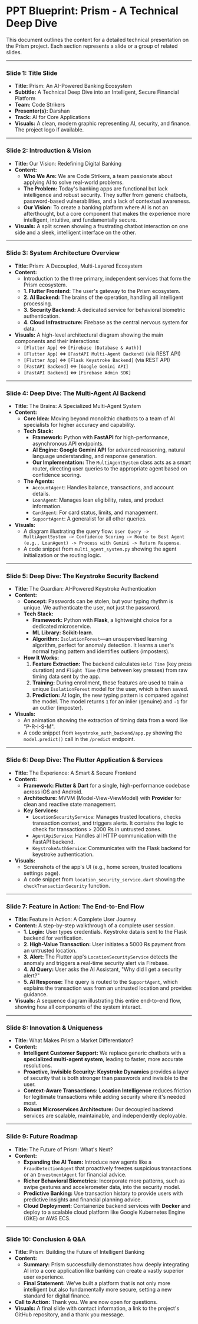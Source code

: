 # PPT Blueprint: Prism - A Technical Deep Dive

This document outlines the content for a detailed technical presentation on the Prism project. Each section represents a slide or a group of related slides.

---

### Slide 1: Title Slide

*   **Title:** Prism: An AI-Powered Banking Ecosystem
*   **Subtitle:** A Technical Deep Dive into an Intelligent, Secure Financial Platform
*   **Team:** Code Strikers
*   **Presenter(s):** Darshan
*   **Track:** AI for Core Applications
*   **Visuals:** A clean, modern graphic representing AI, security, and finance. The project logo if available.

---

### Slide 2: Introduction & Vision

*   **Title:** Our Vision: Redefining Digital Banking
*   **Content:**
    *   **Who We Are:** We are Code Strikers, a team passionate about applying AI to solve real-world problems.
    *   **The Problem:** Today's banking apps are functional but lack intelligence and robust security. They suffer from generic chatbots, password-based vulnerabilities, and a lack of contextual awareness.
    *   **Our Vision:** To create a banking platform where AI is not an afterthought, but a core component that makes the experience more intelligent, intuitive, and fundamentally secure.
*   **Visuals:** A split screen showing a frustrating chatbot interaction on one side and a sleek, intelligent interface on the other.

---

### Slide 3: System Architecture Overview

*   **Title:** Prism: A Decoupled, Multi-Layered Ecosystem
*   **Content:**
    *   Introduction to the three primary, independent services that form the Prism ecosystem.
    *   **1. Flutter Frontend:** The user's gateway to the Prism ecosystem.
    *   **2. AI Backend:** The brains of the operation, handling all intelligent processing.
    *   **3. Security Backend:** A dedicated service for behavioral biometric authentication.
    *   **4. Cloud Infrastructure:** Firebase as the central nervous system for data.
*   **Visuals:** A high-level architectural diagram showing the main components and their interactions:
    *   `[Flutter App]` <=> `[Firebase (Database & Auth)]`
    *   `[Flutter App]` <=> `[FastAPI Multi-Agent Backend]` (via REST API)
    *   `[Flutter App]` <=> `[Flask Keystroke Backend]` (via REST API)
    *   `[FastAPI Backend]` <=> `[Google Gemini API]`
    *   `[FastAPI Backend]` <=> `[Firebase Admin SDK]`

---

### Slide 4: Deep Dive: The Multi-Agent AI Backend

*   **Title:** The Brains: A Specialized Multi-Agent System
*   **Content:**
    *   **Core Idea:** Moving beyond monolithic chatbots to a team of AI specialists for higher accuracy and capability.
    *   **Tech Stack:**
        *   **Framework:** Python with **FastAPI** for high-performance, asynchronous API endpoints.
        *   **AI Engine:** **Google Gemini API** for advanced reasoning, natural language understanding, and response generation.
        *   **Our Implementation:** The `MultiAgentSystem` class acts as a smart router, directing user queries to the appropriate agent based on confidence scoring.
    *   **The Agents:**
        *   `AccountAgent`: Handles balance, transactions, and account details.
        *   `LoanAgent`: Manages loan eligibility, rates, and product information.
        *   `CardAgent`: For card status, limits, and management.
        *   `SupportAgent`: A generalist for all other queries.
*   **Visuals:**
    *   A diagram illustrating the query flow: `User Query -> MultiAgentSystem -> Confidence Scoring -> Route to Best Agent (e.g., LoanAgent) -> Process with Gemini -> Return Response`.
    *   A code snippet from `multi_agent_system.py` showing the agent initialization or the routing logic.

---

### Slide 5: Deep Dive: The Keystroke Security Backend

*   **Title:** The Guardian: AI-Powered Keystroke Authentication
*   **Content:**
    *   **Concept:** Passwords can be stolen, but your typing rhythm is unique. We authenticate the user, not just the password.
    *   **Tech Stack:**
        *   **Framework:** Python with **Flask**, a lightweight choice for a dedicated microservice.
        *   **ML Library:** **Scikit-learn**.
        *   **Algorithm:** `IsolationForest`—an unsupervised learning algorithm, perfect for anomaly detection. It learns a user's normal typing pattern and identifies outliers (imposters).
    *   **How It Works:**
        1.  **Feature Extraction:** The backend calculates `Hold Time` (key press duration) and `Flight Time` (time between key presses) from raw timing data sent by the app.
        2.  **Training:** During enrollment, these features are used to train a unique `IsolationForest` model for the user, which is then saved.
        3.  **Prediction:** At login, the new typing pattern is compared against the model. The model returns `1` for an inlier (genuine) and `-1` for an outlier (imposter).
*   **Visuals:**
    *   An animation showing the extraction of timing data from a word like "P-R-I-S-M".
    *   A code snippet from `keystroke_auth_backend/app.py` showing the `model.predict()` call in the `/predict` endpoint.

---

### Slide 6: Deep Dive: The Flutter Application & Services

*   **Title:** The Experience: A Smart & Secure Frontend
*   **Content:**
    *   **Framework:** **Flutter & Dart** for a single, high-performance codebase across iOS and Android.
    *   **Architecture:** MVVM (Model-View-ViewModel) with **Provider** for clean and reactive state management.
    *   **Key Services:**
        *   `LocationSecurityService`: Manages trusted locations, checks transaction context, and triggers alerts. It contains the logic to check for transactions > 2000 Rs in untrusted zones.
        *   `AgentApiService`: Handles all HTTP communication with the FastAPI backend.
        *   `KeystrokeAuthService`: Communicates with the Flask backend for keystroke authentication.
*   **Visuals:**
    *   Screenshots of the app's UI (e.g., home screen, trusted locations settings page).
    *   A code snippet from `location_security_service.dart` showing the `checkTransactionSecurity` function.

---

### Slide 7: Feature in Action: The End-to-End Flow

*   **Title:** Feature in Action: A Complete User Journey
*   **Content:** A step-by-step walkthrough of a complete user session.
    *   **1. Login:** User types credentials. Keystroke data is sent to the Flask backend for verification.
    *   **2. High-Value Transaction:** User initiates a 5000 Rs payment from an untrusted location.
    *   **3. Alert:** The Flutter app's `LocationSecurityService` detects the anomaly and triggers a real-time security alert via Firebase.
    *   **4. AI Query:** User asks the AI Assistant, "Why did I get a security alert?"
    *   **5. AI Response:** The query is routed to the `SupportAgent`, which explains the transaction was from an untrusted location and provides guidance.
*   **Visuals:** A sequence diagram illustrating this entire end-to-end flow, showing how all components of the system interact.

---

### Slide 8: Innovation & Uniqueness

*   **Title:** What Makes Prism a Market Differentiator?
*   **Content:**
    *   **Intelligent Customer Support:** We replace generic chatbots with a **specialized multi-agent system**, leading to faster, more accurate resolutions.
    *   **Proactive, Invisible Security:** **Keystroke Dynamics** provides a layer of security that is both stronger than passwords and invisible to the user.
    *   **Context-Aware Transactions:** **Location Intelligence** reduces friction for legitimate transactions while adding security where it's needed most.
    *   **Robust Microservices Architecture:** Our decoupled backend services are scalable, maintainable, and independently deployable.

---

### Slide 9: Future Roadmap

*   **Title:** The Future of Prism: What's Next?
*   **Content:**
    *   **Expanding the AI Team:** Introduce new agents like a `FraudDetectionAgent` that proactively freezes suspicious transactions or an `InvestmentAgent` for financial advice.
    *   **Richer Behavioral Biometrics:** Incorporate more patterns, such as swipe gestures and accelerometer data, into the security model.
    *   **Predictive Banking:** Use transaction history to provide users with predictive insights and financial planning advice.
    *   **Cloud Deployment:** Containerize backend services with **Docker** and deploy to a scalable cloud platform like Google Kubernetes Engine (GKE) or AWS ECS.

---

### Slide 10: Conclusion & Q&A

*   **Title:** Prism: Building the Future of Intelligent Banking
*   **Content:**
    *   **Summary:** Prism successfully demonstrates how deeply integrating AI into a core application like banking can create a vastly superior user experience.
    *   **Final Statement:** We’ve built a platform that is not only more intelligent but also fundamentally more secure, setting a new standard for digital finance.
*   **Call to Action:** Thank you. We are now open for questions.
*   **Visuals:** A final slide with contact information, a link to the project's GitHub repository, and a thank you message.
